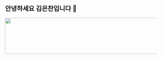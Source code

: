 ## 안녕하세요 김은찬입니다 👋
<a href="https://www.gitanimals.org/en_US?utm_medium=image&utm_source=eunchan2815&utm_content=line">
  <img
    src="https://render.gitanimals.org/lines/eunchan2815"
    width="600"
    height="120"
  />
</a>
<!--
**eunchan2815/eunchan2815** is a ✨ _special_ ✨ repository because its `README.md` (this file) appears on your GitHub profile.

Here are some ideas to get you started:

- 🔭 I’m currently working on ...
- 🌱 I’m currently learning ...
- 👯 I’m looking to collaborate on ...
- 🤔 I’m looking for help with ...
- 💬 Ask me about ...
- 📫 How to reach me: ...
- 😄 Pronouns: ...
- ⚡ Fun fact: ...
-->
